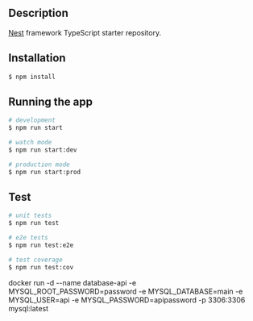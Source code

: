 ## Description

[Nest](https://github.com/nestjs/nest) framework TypeScript starter repository.

## Installation

```bash
$ npm install
```

## Running the app

```bash
# development
$ npm run start

# watch mode
$ npm run start:dev

# production mode
$ npm run start:prod
```

## Test

```bash
# unit tests
$ npm run test

# e2e tests
$ npm run test:e2e

# test coverage
$ npm run test:cov
```
docker run -d --name database-api -e MYSQL_ROOT_PASSWORD=password -e MYSQL_DATABASE=main -e MYSQL_USER=api -e MYSQL_PASSWORD=apipassword -p 3306:3306 mysql:latest
